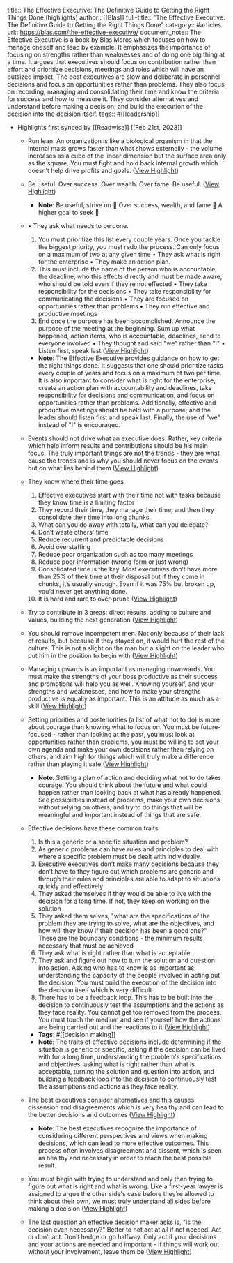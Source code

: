 title:: The Effective Executive: The Definitive Guide to Getting the Right Things Done (highlights)
author:: [[Blas]]
full-title:: "The Effective Executive: The Definitive Guide to Getting the Right Things Done"
category:: #articles
url:: https://blas.com/the-effective-executive/
document_note:: The Effective Executive is a book by Blas Moros which focuses on how to manage oneself and lead by example. It emphasizes the importance of focusing on strengths rather than weaknesses and of doing one big thing at a time. It argues that executives should focus on contribution rather than effort and prioritize decisions, meetings and roles which will have an outsized impact. The best executives are slow and deliberate in personnel decisions and focus on opportunities rather than problems. They also focus on recording, managing and consolidating their time and know the criteria for success and how to measure it. They consider alternatives and understand before making a decision, and build the execution of the decision into the decision itself.
tags:: #[[leadership]]

- Highlights first synced by [[Readwise]] [[Feb 21st, 2023]]
	- Run lean. An organization is like a biological organism in that the internal mass grows faster than what shows externally - the volume increases as a cube of the linear dimension but the surface area only as the square. You must fight and hold back internal growth which doesn’t help drive profits and goals. ([View Highlight](https://read.readwise.io/read/01gsmma8y0dccm7v1a95rvw7b0))
	- Be useful. Over success. Over wealth. Over fame. Be useful. ([View Highlight](https://read.readwise.io/read/01gsmmfzbfgttqjxw689ed64cr))
		- **Note**: Be useful, strive on 🤔
		  Over success, wealth, and fame 🤩
		  A higher goal to seek 💫
	- •   They ask what needs to be done.
	    1.  You must prioritize this list every couple years. Once you tackle the biggest priority, you must redo the process. Can only focus on a maximum of two at any given time
	  •   They ask what is right for the enterprise
	  •   They make an action plan.
	    1.  This must include the name of the person who is accountable, the deadline, who this effects directly and must be made aware, who should be told even if they’re not effected
	  •   They take responsibility for the decisions
	  •   They take responsibility for communicating the decisions
	  •   They are focused on opportunities rather than problems
	  •   They run effective and productive meetings
	    1.  End once the purpose has been accomplished. Announce the purpose of the meeting at the beginning. Sum up what happened, action items, who is accountable, deadlines, send to everyone involved
	  •   They thought and said "we" rather than "I"
	  •   Listen first, speak last ([View Highlight](https://read.readwise.io/read/01gsmmanfk8b8ya6v50ftexa9p))
		- **Note**: The Effective Executive provides guidance on how to get the right things done. It suggests that one should prioritize tasks every couple of years and focus on a maximum of two per time. It is also important to consider what is right for the enterprise, create an action plan with accountability and deadlines, take responsibility for decisions and communication, and focus on opportunities rather than problems. Additionally, effective and productive meetings should be held with a purpose, and the leader should listen first and speak last. Finally, the use of "we" instead of "I" is encouraged.
	- Events should not drive what an executive does. Rather, key criteria which help inform results and contributions should be his main focus. The truly important things are not the trends - they are what cause the trends and is why you should never focus on the events but on what lies behind them ([View Highlight](https://read.readwise.io/read/01gsmmbf4f74jaj0r95djh9wg7))
	- They know where their time goes
	  
	  1.  Effective executives start with their time not with tasks because they know time is a limiting factor
	  2.  They record their time, they manage their time, and then they consolidate their time into long chunks.
	  3.  What can you do away with totally, what can you delegate?
	  4.  Don’t waste others' time
	  5.  Reduce recurrent and predictable decisions
	  6.  Avoid overstaffing
	  7.  Reduce poor organization such as too many meetings
	  8.  Reduce poor information (wrong form or just wrong)
	  9.  Consolidated time is the key. Most executives don’t have more than 25% of their time at their disposal but if they come in chunks, it’s usually enough. Even if it was 75% but broken up, you’d never get anything done.
	  10.  It is hard and rare to over-prune ([View Highlight](https://read.readwise.io/read/01gsmmbqprrnrz9d130xk3n07p))
	- Try to contribute in 3 areas: direct results, adding to culture and values, building the next generation ([View Highlight](https://read.readwise.io/read/01gsmmc06qxj690pw3dx2mhb18))
	- You should remove incompetent men. Not only because of their lack of results, but because if they stayed on, it would hurt the rest of the culture. This is not a slight on the man but a slight on the leader who put him in the position to begin with ([View Highlight](https://read.readwise.io/read/01gsmmc7rqnfmnjy824m03hees))
	- Managing upwards is as important as managing downwards. You must make the strengths of your boss productive as their success and promotions will help you as well. Knowing yourself, and your strengths and weaknesses, and how to make your strengths productive is equally as important. This is an attitude as much as a skill ([View Highlight](https://read.readwise.io/read/01gsmmcchzx0kx6qcsx8212j62))
	- Setting priorities and posteriorities (a list of what not to do) is more about courage than knowing what to focus on. You must be future-focused - rather than looking at the past, you must look at opportunities rather than problems, you must be willing to set your own agenda and make your own decisions rather than relying on others, and aim high for things which will truly make a difference rather than playing it safe ([View Highlight](https://read.readwise.io/read/01gsmmcj3ae6b0670ngxadv6jg))
		- **Note**: Setting a plan of action and deciding what not to do takes courage. You should think about the future and what could happen rather than looking back at what has already happened. See possibilities instead of problems, make your own decisions without relying on others, and try to do things that will be meaningful and important instead of things that are safe.
	- Effective decisions have these common traits
	  
	  1.  Is this a generic or a specific situation and problem?
	    1.  As generic problems can have rules and principles to deal with where a specific problem must be dealt with individually.
	    2.  Executive executives don’t make many decisions because they don’t have to they figure out which problems are generic and through their rules and principles are able to adapt to situations quickly and effectively
	  2.  They asked themselves if they would be able to live with the decision for a long time. If not, they keep on working on the solution
	  3.  They asked them selves, "what are the specifications of the problem they are trying to solve, what are the objectives, and how will they know if their decision has been a good one?" These are the boundary conditions - the minimum results necessary that must be achieved
	  4.  They ask what is right rather than what is acceptable
	  5.  They ask and figure out how to turn the solution and question into action. Asking who has to know is as important as understanding the capacity of the people involved in acting out the decision. You must build the execution of the decision into the decision itself which is very difficult
	  6.  There has to be a feedback loop. This has to be built into the decision to continuously test the assumptions and the actions as they face reality. You cannot get too removed from the process. You must touch the medium and see if yourself how the actions are being carried out and the reactions to it ([View Highlight](https://read.readwise.io/read/01gsmmddx1d4f23nz1pjjzgygn))
		- **Tags**: #[[decision making]]
		- **Note**: The traits of effective decisions include determining if the situation is generic or specific, asking if the decision can be lived with for a long time, understanding the problem's specifications and objectives, asking what is right rather than what is acceptable, turning the solution and question into action, and building a feedback loop into the decision to continuously test the assumptions and actions as they face reality.
	- The best executives consider alternatives and this causes dissension and disagreements which is very healthy and can lead to the better decisions and outcomes ([View Highlight](https://read.readwise.io/read/01gsmmens5xqhk6xga4jx52mnz))
		- **Note**: The best executives recognize the importance of considering different perspectives and views when making decisions, which can lead to more effective outcomes. This process often involves disagreement and dissent, which is seen as healthy and necessary in order to reach the best possible result.
	- You must begin with trying to understand and only then trying to figure out what is right and what is wrong. Like a first-year lawyer is assigned to argue the other side's case before they’re allowed to think about their own, we must truly understand all sides before making a decision ([View Highlight](https://read.readwise.io/read/01gsmmefcg3v775cgjvp3vmz36))
	- The last question an effective decision maker asks is, "is the decision even necessary?" Better to not act at all if not needed. Act or don’t act. Don’t hedge or go halfway. Only act if your decisions and your actions are needed and important - if things will work out without your involvement, leave them be ([View Highlight](https://read.readwise.io/read/01gsmme65m3c4q1sr4fn6jq82m))
